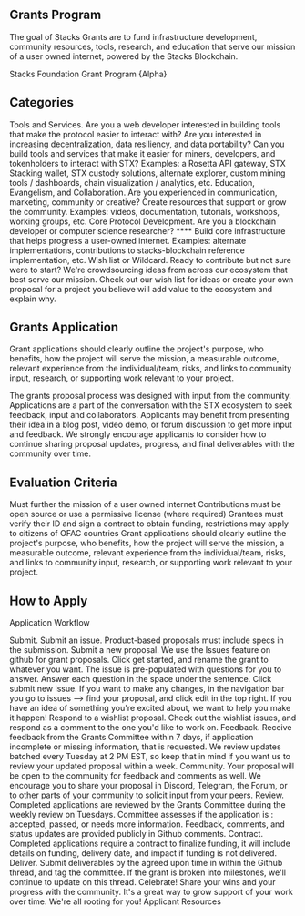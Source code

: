 ## Grants Program
The goal of Stacks Grants are to fund infrastructure development, community resources, tools, research, and education that serve our mission of a user owned internet, powered by the Stacks Blockchain.

Stacks Foundation Grant Program {Alpha}

## Categories
Tools and Services. Are you a web developer interested in building tools that make the protocol easier to interact with? Are you interested in increasing decentralization, data resiliency, and data portability? Can you build tools and services that make it easier for miners, developers, and tokenholders to interact with STX? Examples: a Rosetta API gateway, STX Stacking wallet, STX custody solutions, alternate explorer, custom mining tools / dashboards, chain visualization / analytics, etc.
Education, Evangelism, and Collaboration. Are you experienced in communication, marketing, community or creative? Create resources that support or grow the community. Examples: videos, documentation, tutorials, workshops, working groups, etc.
Core Protocol Development. Are you a blockchain developer or computer science researcher? **** Build core infrastructure that helps progress a user-owned internet. Examples: alternate implementations, contributions to stacks-blockchain reference implementation, etc.
Wish list or Wildcard. Ready to contribute but not sure were to start? We're crowdsourcing ideas from across our ecosystem that best serve our mission. Check out our wish list for ideas or create your own proposal for a project you believe will add value to the ecosystem and explain why.

## Grants Application
Grant applications should clearly outline the project's purpose, who benefits, how the project will serve the mission, a measurable outcome, relevant experience from the individual/team, risks, and links to community input, research, or supporting work relevant to your project.

The grants proposal process was designed with input from the community. Applications are a part of the conversation with the STX ecosystem to seek feedback, input and collaborators. Applicants may benefit from presenting their idea in a blog post, video demo, or forum discussion to get more input and feedback. We strongly encourage applicants to consider how to continue sharing proposal updates, progress, and final deliverables with the community over time.

## Evaluation Criteria

Must further the mission of a user owned internet
Contributions must be open source or use a permissive license (where required)
Grantees must verify their ID and sign a contract to obtain funding, restrictions may apply to citizens of OFAC countries
Grant applications should clearly outline the project's purpose, who benefits, how the project will serve the mission, a measurable outcome, relevant experience from the individual/team, risks, and links to community input, research, or supporting work relevant to your project.

## How to Apply
Application Workflow

Submit. Submit an issue. Product-based proposals must include specs in the submission.
Submit a new proposal. We use the Issues feature on github for grant proposals. Click get started, and rename the grant to whatever you want. The issue is pre-populated with questions for you to answer. Answer each question in the space under the sentence. Click submit new issue. If you want to make any changes, in the navigation bar you go to issues --> find your proposal, and click edit in the top right. If you have an idea of something you're excited about, we want to help you make it happen!
Respond to a wishlist proposal. Check out the wishlist issues, and respond as a comment to the one you'd like to work on.
Feedback. Receive feedback from the Grants Committee within 7 days, if application incomplete or missing information, that is requested. We review updates batched every Tuesday at 2 PM EST, so keep that in mind if you want us to review your updated proposal within a week.
Community. Your proposal will be open to the community for feedback and comments as well. We encourage you to share your proposal in Discord, Telegram, the Forum, or to other parts of your community to solicit input from your peers.
Review. Completed applications are reviewed by the Grants Committee during the weekly review on Tuesdays. Committee assesses if the application is : accepted, passed, or needs more information. Feedback, comments, and status updates are provided publicly in Github comments.
Contract. Completed applications require a contract to finalize funding, it will include details on funding, delivery date, and impact if funding is not delivered.
Deliver. Submit deliverables by the agreed upon time in within the Github thread, and tag the committee. If the grant is broken into milestones, we'll continue to update on this thread.
Celebrate! Share your wins and your progress with the community. It's a great way to grow support of your work over time. We're all rooting for you!
Applicant Resources
